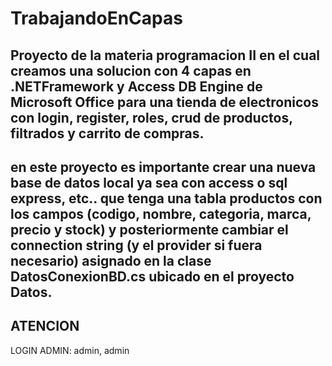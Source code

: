 # TrabajandoEnCapas
Proyecto de la materia programacion II en el cual creamos una solucion con 4 capas en .NETFramework y Access DB Engine de Microsoft Office para una tienda de electronicos con login, register, roles, crud de productos, filtrados y carrito de compras.
----------------------------------------------------------------------------------------------------------------------------------------------------------
en este proyecto es importante crear una nueva base de datos local ya sea con access o sql express, etc.. que tenga una tabla productos con los campos (codigo, nombre, categoria, marca, precio y stock) y posteriormente cambiar el connection string (y el provider si fuera necesario) asignado en la clase DatosConexionBD.cs ubicado en el proyecto Datos.
----------
ATENCION 
--------
LOGIN ADMIN: admin, admin

